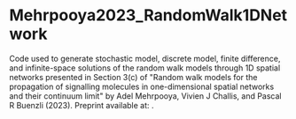 # Mehrpooya2023_RandomWalk1DNetwork
Code used to generate stochastic model, discrete model, finite difference, and infinite-space solutions of the random walk models through 1D spatial networks presented in Section 3(c) of "Random walk models for the propagation of signalling molecules in one-dimensional spatial networks and their continuum limit" by Adel Mehrpooya, Vivien J Challis, and Pascal R Buenzli (2023). Preprint available at: <TBA>.
